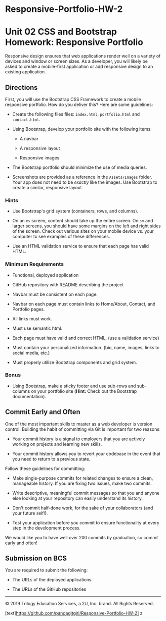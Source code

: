 # Responsive-Portfolio-HW-2

# Unit 02 CSS and Bootstrap Homework: Responsive Portfolio

Responsive design ensures that web applications render well on a variety of devices and window or screen sizes. As a developer, you will likely be asked to create a mobile-first application or add responsive design to an existing application.

## Directions

First, you will use the Bootstrap CSS Framework to create a mobile responsive portfolio. How do you deliver this? Here are some guidelines:

- Create the following files files: `index.html`, `portfolio.html` and `contact.html`.

- Using Bootstrap, develop your portfolio site with the following items:

  - A navbar

  - A responsive layout

  - Responsive images

- The Bootstrap portfolio should minimize the use of media queries.

- Screenshots are provided as a reference in the `Assets/Images` folder. Your app does not need to be _exactly_ like the images. Use Bootstrap to create a similar, responsive layout.

### Hints

- Use Bootstrap's grid system (containers, rows, and columns).

- On an `xs` screen, content should take up the entire screen. On `sm` and larger screens, you should have some margins on the left and right sides of the screen. Check out various sites on your mobile device vs. your computer to see examples of these differences.

- Use an HTML validation service to ensure that each page has valid HTML.

### Minimum Requirements

- Functional, deployed application

- GitHub repository with README describing the project

- Navbar must be consistent on each page.

- Navbar on each page must contain links to Home/About, Contact, and Portfolio pages.

- All links must work.

- Must use semantic html.

- Each page must have valid and correct HTML. (use a validation service)

- Must contain your personalized information. (bio, name, images, links to social media, etc.)

- Must properly utilize Bootstrap components and grid system.

### Bonus

- Using Bootstrap, make a sticky footer and use sub-rows and sub-columns on your portfolio site (**Hint:** Check out the Bootstrap documentation).

## Commit Early and Often

One of the most important skills to master as a web developer is version control. Building the habit of committing via Git is important for two reasons:

- Your commit history is a signal to employers that you are actively working on projects and learning new skills.

- Your commit history allows you to revert your codebase in the event that you need to return to a previous state.

Follow these guidelines for committing:

- Make single-purpose commits for related changes to ensure a clean, manageable history. If you are fixing two issues, make two commits.

- Write descriptive, meaningful commit messages so that you and anyone else looking at your repository can easily understand its history.

- Don't commit half-done work, for the sake of your collaborators (and your future self!).

- Test your application before you commit to ensure functionality at every step in the development process.

We would like you to have well over 200 commits by graduation, so commit early and often!

## Submission on BCS

You are required to submit the following:

- The URLs of the deployed applications

- The URLs of the GitHub repositories

---

© 2019 Trilogy Education Services, a 2U, Inc. brand. All Rights Reserved.

[text]https://github.com/pandagitgirl/Responsive-Portfolio-HW-2]
z

